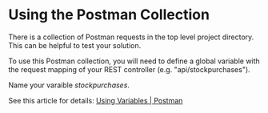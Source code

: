 # Using the Postman Collection

There is a collection of Postman requests in the top level project directory. This can be helpful to test your solution.

To use this Postman collection, you will need to define a global
variable with the request mapping of your REST controller (e.g. "api/stockpurchases").

Name your varaible *stockpurchases*.

See this article for details: [Using Variables | Postman](https://learning.postman.com/docs/sending-requests/variables/)
